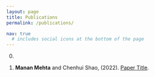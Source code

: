 ```yaml
---
layout: page
title: Publications
permalink: /publications/

nav: true
  # includes social icons at the bottom of the page
---
```

0)

1) **Manan Mehta** and Chenhui Shao, (2022). [Paper Title](https://ieeexplore.ieee.org/document/xyz).